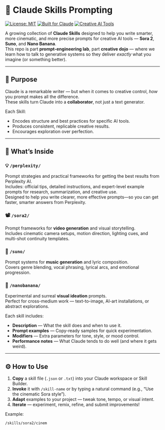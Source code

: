 # 🧠 Claude Skills Prompting 

[![License: MIT](https://img.shields.io/badge/License-MIT-blue.svg)](LICENSE)
[![Built for Claude](https://img.shields.io/badge/Built%20for-Claude%20AI-8A2BE2)](#)
[![Creative AI Tools](https://img.shields.io/badge/Tools-Sora%202%20%7C%20Suno%20%7C%20Nano%20Banana-green.svg)](#)

A growing collection of **Claude Skills** designed to help you write smarter, more cinematic, and more precise prompts for creative AI tools — **Sora 2**, **Suno**, and **Nano Banana**.  
This repo is part **prompt-engineering lab**, part **creative dojo** — where we learn how to talk to generative systems so they deliver *exactly* what you imagine (or something better).

---

## 🎯 Purpose

Claude is a remarkable writer — but when it comes to creative control, *how* you prompt makes all the difference.  
These skills turn Claude into a **collaborator**, not just a text generator.

Each Skill:
- Encodes structure and best practices for specific AI tools.
- Produces consistent, replicable creative results.
- Encourages exploration over perfection.

---

## 🧠 What’s Inside

### 💡 `/perplexity/`
Prompt strategies and practical frameworks for getting the best results from Perplexity AI.  
Includes: official tips, detailed instructions, and expert-level example prompts for research, summarization, and creative use.  
Designed to help you write clearer, more effective prompts—so you can get faster, smarter answers from Perplexity.

### 📽️ `/sora2/`
Prompt frameworks for **video generation** and visual storytelling.  
Includes cinematic camera setups, motion direction, lighting cues, and multi-shot continuity templates.

### 🎵 `/suno/`
Prompt systems for **music generation** and lyric composition.  
Covers genre blending, vocal phrasing, lyrical arcs, and emotional progression.

### 🎨 `/nanobanana/`
Experimental and surreal **visual ideation** prompts.  
Perfect for cross-medium work — text-to-image, AI-art installations, or abstract explorations.

Each skill includes:
- **Description** — What the skill does and when to use it.  
- **Prompt examples** — Copy-ready samples for quick experimentation.  
- **Modifiers** — Extra parameters for tone, style, or mood control.  
- **Performance notes** — What Claude tends to do well (and where it gets weird).

---

## ⚙️ How to Use

1. **Copy** a skill file (`.json` or `.txt`) into your Claude workspace or Skill Builder.  
2. **Invoke** it with `/skill-name` or by typing a natural command (e.g., “Use the cinematic Sora style”).  
3. **Adapt** examples to your project — tweak tone, tempo, or visual intent.  
4. **Iterate** — experiment, remix, refine, and submit improvements!

Example:
```bash
/skills/sora2/cinem
